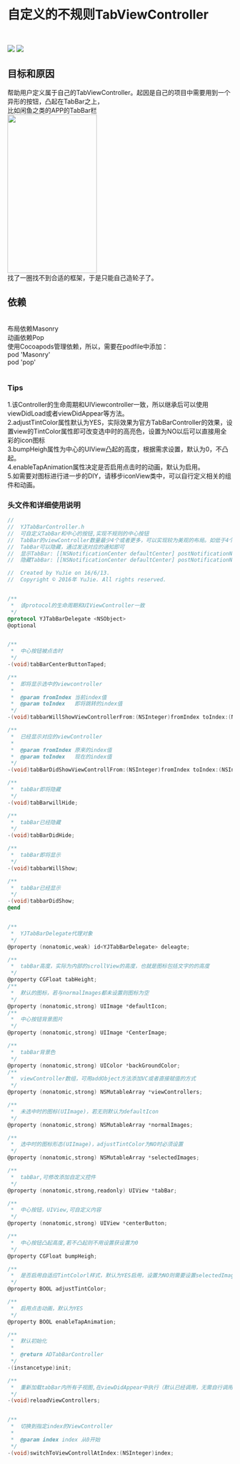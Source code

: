 <h1>自定义的不规则TabViewController</h1></br>

<a href="http://i1.piimg.com/4851/a164f31dab2dd803.png" title="点击显示原始图片"><img src="http://i1.piimg.com/4851/a164f31dab2dd803t.jpg"></a>
<a href="http://i1.piimg.com/4851/c80c297f6c30dcaf.png" title="点击显示原始图片"><img src="http://i1.piimg.com/4851/c80c297f6c30dcaft.jpg"></a>

<h2>目标和原因</h2>
帮助用户定义属于自己的TabViewController。起因是自己的项目中需要用到一个异形的按钮，凸起在TabBar之上，</br>
比如闲鱼之类的APP的TabBar栏</br>
<img src="http://img7.qiyipic.com/image/appstore/20151221/7d/a7/201377220_89_1_1450703699402_16x9.jpg" width="200" height ="355"></br>
找了一圈找不到合适的框架，于是只能自己造轮子了。</br>

<h2>依赖</h2></br>
布局依赖Masonry</br>
动画依赖Pop</br>
使用Cocoapods管理依赖，所以，需要在podfile中添加：</br>
pod 'Masonry'</br>
pod 'pop'</br>
</br>


<h3>Tips</h3>
1.该Controller的生命周期和UIViewcontroller一致，所以继承后可以使用viewDidLoad或者viewDidAppear等方法。</br>
2.adjustTintColor属性默认为YES，实际效果为官方TabBarController的效果，设置view的TintColor属性即可改变选中时的高亮色，设置为NO以后可以直接用全彩的icon图标</br>
3.bumpHeigh属性为中心的UIView凸起的高度，根据需求设置，默认为0，不凸起。</br>
4.enableTapAnimation属性决定是否启用点击时的动画，默认为启用。</br>
5.如需要对图标进行进一步的DIY，请移步iconView类中，可以自行定义相关的组件和动画。</br>


<h3>头文件和详细使用说明</h3>

```Objective-C
//
//  YJTabBarController.h
//  可自定义TabBar和中心的按钮,实现不规则的中心按钮
//  TabBar的viewController数量最少4个或者更多，可以实现较为美观的布局。如低于4个需自己实现相关的布局。
//  TabBar可以隐藏，通过发送对应的通知即可
//  显示TabBar: [[NSNotificationCenter defaultCenter] postNotificationName:@"SHOWTAB" object:nil];
//  隐藏TabBar: [[NSNotificationCenter defaultCenter] postNotificationName:@"HIDETAB" object:nil];

//  Created by YuJie on 16/6/13.
//  Copyright © 2016年 YuJie. All rights reserved.


/**
 *  该protocol的生命周期和UIViewController一致
 */
@protocol YJTabBarDelegate <NSObject>
@optional


/**
 *  中心按钮被点击时
 */
-(void)tabBarCenterButtonTaped;

/**
 *  即将显示选中的viewcontroller
 *
 *  @param fromIndex 当前index值
 *  @param toIndex   即将跳转的index值
 */
-(void)tabbarWillShowViewControllerFrom:(NSInteger)fromIndex toIndex:(NSInteger)toIndex;

/**
 *  已经显示对应的viewController
 *
 *  @param fromIndex 原来的index值
 *  @param toIndex   现在的index值
 */
-(void)tabBarDidShowViewControllFrom:(NSInteger)fromIndex toIndex:(NSInteger)toIndex;

/**
 *  tabBar即将隐藏
 */
-(void)tabBarwillHide;

/**
 *  tabBar已经隐藏
 */
-(void)tabBarDidHide;

/**
 *  tabBar即将显示
 */
-(void)tabbarWillShow;

/**
 *  tabBar已经显示
 */
-(void)tabbarDidShow;
@end


/**
 *  YJTabBarDelegate代理对象
 */
@property (nonatomic,weak) id<YJTabBarDelegate> deleagte;

/**
 *  tabBar高度，实际为内部的scrollView的高度，也就是图标包括文字的的高度
 */
@property CGFloat tabHeight;
/**
 *  默认的图标，若与normalImages都未设置则图标为空
 */
@property (nonatomic,strong) UIImage *defaultIcon;
/**
 *  中心按钮背景图片
 */
@property (nonatomic,strong) UIImage *CenterImage;

/**
 *  tabBar背景色
 */
@property (nonatomic,strong) UIColor *backGroundColor;
/**
 *  viewController数组，可用addObject方法添加VC或者直接赋值的方式
 */
@property (nonatomic,strong) NSMutableArray *viewControllers;

/**
 *  未选中时的图标(UIImage)，若无则默认为defaultIcon
 */
@property (nonatomic,strong) NSMutableArray *normalImages;

/**
 *  选中时的图标形态(UIImage)，adjustTintColor为NO时必须设置
 */
@property (nonatomic,strong) NSMutableArray *selectedImages;

/**
 *  tabBar,可修改添加自定义控件
 */
@property (nonatomic,strong,readonly) UIView *tabBar;

/**
 *  中心按钮，UIView,可自定义内容
 */
@property (nonatomic,strong) UIView *centerButton;

/**
 *  中心按钮凸起高度,若不凸起则不用设置获设置为0
 */
@property CGFloat bumpHeigh;

/**
 *  是否启用自适应TintColorl样式，默认为YES启用，设置为NO则需要设置selectedImages
 */
@property BOOL adjustTintColor;

/**
 *  启用点击动画，默认为YES
 */
@property BOOL enableTapAnimation;

/**
 *  默认初始化
 *
 *  @return ADTabBarController
 */
-(instancetype)init;

/**
 *  重新加载tabBar内所有子视图,在viewDidAppear中执行（默认已经调用，无需自行调用）
 */
-(void)reloadViewControllers;


/**
 *  切换到指定index的ViewController
 *
 *  @param index index 从0开始
 */
-(void)switchToViewControllAtIndex:(NSInteger)index;

```
